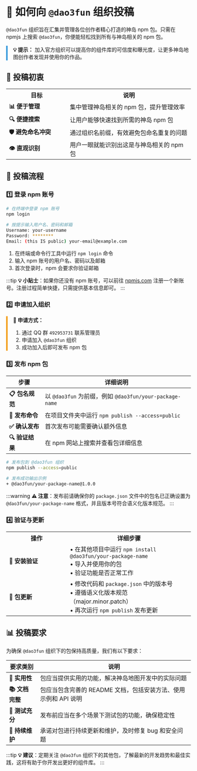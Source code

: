 # 🚀 如何向 `@dao3fun` 组织投稿

`@dao3fun` 组织旨在汇集并管理各位创作者精心打造的神岛 npm 包。只需在 npmjs 上搜索 `@dao3fun`，你便能轻松找到所有与神岛相关的 npm 包。

<div style="border-left: 4px solid #3498db; padding-left: 15px; margin: 15px 0;">
<p><strong>💡 提示：</strong> 加入官方组织可以提高你的组件库的可信度和曝光度，让更多神岛地图创作者发现并使用你的作品。</p>
</div>

## 🎯 投稿初衷

<table>
  <tr>
    <th width="150">目标</th>
    <th>说明</th>
  </tr>
  <tr>
    <td><b>📊 便于管理</b></td>
    <td>集中管理神岛相关的 npm 包，提升管理效率</td>
  </tr>
  <tr>
    <td><b>🔍 便捷搜索</b></td>
    <td>让用户能够快速找到所需的神岛 npm 包</td>
  </tr>
  <tr>
    <td><b>🛡️ 避免命名冲突</b></td>
    <td>通过组织名前缀，有效避免包命名重复的问题</td>
  </tr>
  <tr>
    <td><b>👁️ 直观识别</b></td>
    <td>用户一眼就能识别出这是与神岛相关的 npm 包</td>
  </tr>
</table>

## 📝 投稿流程

### 1️⃣ 登录 npm 账号

```bash
# 在终端中登录 npm 账号
npm login

# 按提示输入用户名、密码和邮箱
Username: your-username
Password: ********
Email: (this IS public) your-email@example.com
```

<ol>
  <li>在终端或命令行工具中运行 <code>npm login</code> 命令</li>
  <li>输入 npm 账号的用户名、密码以及邮箱</li>
  <li>首次登录时，npm 会要求你验证邮箱</li>
</ol>

:::tip
**💡 小贴士**：如果你还没有 npm 账号，可以前往 [npmjs.com](https://www.npmjs.com) 注册一个新账号。注册过程简单快捷，只需提供基本信息即可。
:::

### 2️⃣ 申请加入组织

<div style="border-left: 4px solid #f39c12; padding-left: 15px; margin: 15px 0;">
<p><strong>📢 申请方式：</strong></p>
<ol>
  <li>通过 QQ 群 <code>492953731</code> 联系管理员</li>
  <li>申请加入 <code>@dao3fun</code> 组织</li>
  <li>成功加入后即可发布 npm 包</li>
</ol>
</div>

### 3️⃣ 发布 npm 包

| 步骤            | 详细说明                                                |
| --------------- | ------------------------------------------------------- |
| **📋 包名规范** | 以 `@dao3fun` 为前缀，例如 `@dao3fun/your-package-name` |
| **🚀 发布命令** | 在项目文件夹中运行 `npm publish --access=public`        |
| **✅ 确认发布** | 首次发布可能需要确认额外信息                            |
| **🔍 验证结果** | 在 npm 网站上搜索并查看包详细信息                       |

```bash
# 发布包到 @dao3fun 组织
npm publish --access=public

# 发布成功输出示例
+ @dao3fun/your-package-name@1.0.0
```

:::warning
**⚠️ 注意**：发布前请确保你的 `package.json` 文件中的包名已正确设置为 `@dao3fun/your-package-name` 格式，并且版本号符合语义化版本规范。
:::

### 4️⃣ 验证与更新

<table>
  <tr>
    <th width="150">操作</th>
    <th>详细步骤</th>
  </tr>
  <tr>
    <td><b>🧪 安装验证</b></td>
    <td>
      • 在其他项目中运行 <code>npm install @dao3fun/your-package-name</code><br>
      • 导入并使用你的包<br>
      • 验证功能是否正常工作
    </td>
  </tr>
  <tr>
    <td><b>🔄 包更新</b></td>
    <td>
      • 修改代码和 <code>package.json</code> 中的版本号<br>
      • 遵循语义化版本规范（major.minor.patch）<br>
      • 再次运行 <code>npm publish</code> 发布更新
    </td>
  </tr>
</table>

## 📊 投稿要求

为确保 `@dao3fun` 组织下的包保持高质量，我们有以下要求：

| 要求类别        | 说明                                                            |
| --------------- | --------------------------------------------------------------- |
| **🧩 实用性**   | 包应当提供实用的功能，解决神岛地图开发中的实际问题              |
| **📚 文档完整** | 包应当包含完善的 README 文档，包括安装方法、使用示例和 API 说明 |
| **🧪 测试充分** | 发布前应当在多个场景下测试包的功能，确保稳定性                  |
| **🔄 持续维护** | 承诺对包进行持续更新和维护，及时修复 bug 和安全问题             |

:::tip
**💡 建议**：定期关注 `@dao3fun` 组织下的其他包，了解最新的开发趋势和最佳实践，这将有助于你开发出更好的组件库。
:::
